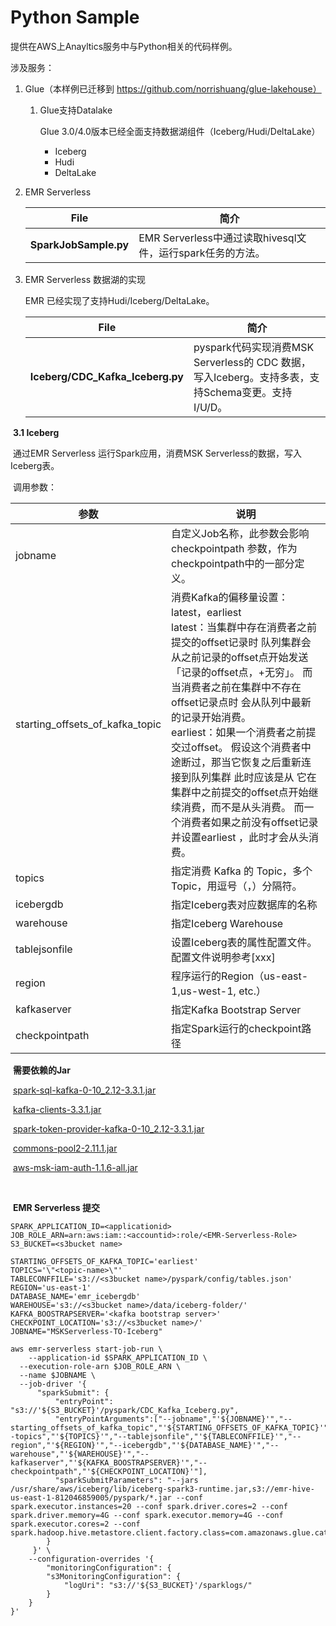 # Python Sample

提供在AWS上Anayltics服务中与Python相关的代码样例。

涉及服务：

1. Glue（本样例已迁移到 https://github.com/norrishuang/glue-lakehouse）

   1. Glue支持Datalake

      Glue 3.0/4.0版本已经全面支持数据湖组件（Iceberg/Hudi/DeltaLake）

      - Iceberg
      - Hudi
      - DeltaLake

2. EMR Serverless

   | File                  | 简介                                                       |
   | --------------------- | ---------------------------------------------------------- |
   | **SparkJobSample.py** | EMR Serverless中通过读取hivesql文件，运行spark任务的方法。 |

3. EMR Serverless 数据湖的实现

   EMR 已经实现了支持Hudi/Iceberg/DeltaLake。

   | File                             | 简介                                                         |
   | -------------------------------- | ------------------------------------------------------------ |
   | **Iceberg/CDC_Kafka_Iceberg.py** | pyspark代码实现消费MSK Serverless的 CDC 数据，写入Iceberg。支持多表，支持Schema变更。支持I/U/D。 |



​	  **3.1 Iceberg**

​	  通过EMR Serverless 运行Spark应用，消费MSK Serverless的数据，写入Iceberg表。

​      调用参数：

| 参数                            | 说明                                                         |
| ------------------------------- | ------------------------------------------------------------ |
| jobname                         | 自定义Job名称，此参数会影响 checkpointpath 参数，作为checkpointpath中的一部分定义。 |
| starting_offsets_of_kafka_topic | 消费Kafka的偏移量设置：latest，earliest<br />latest：当集群中存在消费者之前提交的offset记录时 队列集群会从之前记录的offset点开始发送 「记录的offset点，+无穷」。 而当消费者之前在集群中不存在offset记录点时 会从队列中最新的记录开始消费。<br />earliest：如果一个消费者之前提交过offset。 假设这个消费者中途断过，那当它恢复之后重新连接到队列集群 此时应该是从 它在集群中之前提交的offset点开始继续消费，而不是从头消费。 而一个消费者如果之前没有offset记录并设置earliest ，此时才会从头消费。 |
| topics                          | 指定消费 Kafka 的 Topic，多个Topic，用逗号（，）分隔符。     |
| icebergdb                       | 指定Iceberg表对应数据库的名称                                |
| warehouse                       | 指定Iceberg Warehouse                                        |
| tablejsonfile                   | 设置Iceberg表的属性配置文件。配置文件说明参考[xxx]           |
| region                          | 程序运行的Region（us-east-1,us-west-1, etc.）                |
| kafkaserver                     | 指定Kafka Bootstrap Server                                   |
| checkpointpath                  | 指定Spark运行的checkpoint路径                                |



​      **需要依赖的Jar**

​      [spark-sql-kafka-0-10_2.12-3.3.1.jar](https://s3.console.aws.amazon.com/s3/object/emr-hive-us-east-1-812046859005?region=us-east-1&prefix=pyspark/spark-sql-kafka-0-10_2.12-3.3.1.jar)

​	  [kafka-clients-3.3.1.jar](https://s3.console.aws.amazon.com/s3/object/emr-hive-us-east-1-812046859005?region=us-east-1&prefix=pyspark/kafka-clients-3.3.1.jar)

​      [spark-token-provider-kafka-0-10_2.12-3.3.1.jar](https://s3.console.aws.amazon.com/s3/object/emr-hive-us-east-1-812046859005?region=us-east-1&prefix=pyspark/spark-token-provider-kafka-0-10_2.12-3.3.1.jar)

​      [commons-pool2-2.11.1.jar](https://s3.console.aws.amazon.com/s3/object/emr-hive-us-east-1-812046859005?region=us-east-1&prefix=pyspark/commons-pool2-2.11.1.jar)

​      [aws-msk-iam-auth-1.1.6-all.jar](https://s3.console.aws.amazon.com/s3/object/emr-hive-us-east-1-812046859005?region=us-east-1&prefix=pyspark/aws-msk-iam-auth-1.1.6-all.jar)	  

​     

​      **EMR Serverless 提交**

```shell
SPARK_APPLICATION_ID=<applicationid>
JOB_ROLE_ARN=arn:aws:iam::<accountid>:role/<EMR-Serverless-Role>
S3_BUCKET=<s3bucket name>

STARTING_OFFSETS_OF_KAFKA_TOPIC='earliest'
TOPICS='\"<topic-name>\"'
TABLECONFFILE='s3://<s3bucket name>/pyspark/config/tables.json'
REGION='us-east-1'
DATABASE_NAME='emr_icebergdb'
WAREHOUSE='s3://<s3bucket name>/data/iceberg-folder/'
KAFKA_BOOSTRAPSERVER='<kafka bootstrap server>'
CHECKPOINT_LOCATION='s3://<s3bucket name>/'
JOBNAME="MSKServerless-TO-Iceberg"

aws emr-serverless start-job-run \
	--application-id $SPARK_APPLICATION_ID \
  --execution-role-arn $JOB_ROLE_ARN \
  --name $JOBNAME \
  --job-driver '{
      "sparkSubmit": {
          "entryPoint": "s3://'${S3_BUCKET}'/pyspark/CDC_Kafka_Iceberg.py",
          "entryPointArguments":["--jobname","'${JOBNAME}'","--starting_offsets_of_kafka_topic","'${STARTING_OFFSETS_OF_KAFKA_TOPIC}'","--topics","'${TOPICS}'","--tablejsonfile","'${TABLECONFFILE}'","--region","'${REGION}'","--icebergdb","'${DATABASE_NAME}'","--warehouse","'${WAREHOUSE}'","--kafkaserver","'${KAFKA_BOOSTRAPSERVER}'","--checkpointpath","'${CHECKPOINT_LOCATION}'"],
          "sparkSubmitParameters": "--jars /usr/share/aws/iceberg/lib/iceberg-spark3-runtime.jar,s3://emr-hive-us-east-1-812046859005/pyspark/*.jar --conf spark.executor.instances=20 --conf spark.driver.cores=2 --conf spark.driver.memory=4G --conf spark.executor.memory=4G --conf spark.executor.cores=2 --conf spark.hadoop.hive.metastore.client.factory.class=com.amazonaws.glue.catalog.metastore.AWSGlueDataCatalogHiveClientFactory"
        }
     }' \
    --configuration-overrides '{
        "monitoringConfiguration": {
        "s3MonitoringConfiguration": {
            "logUri": "s3://'${S3_BUCKET}'/sparklogs/"
        }
    }
}'
```
